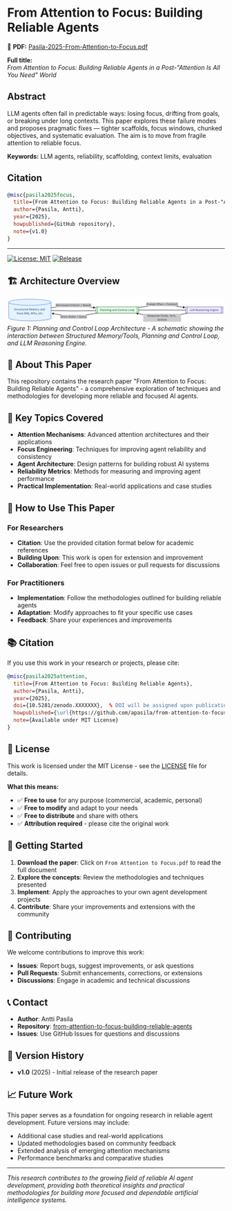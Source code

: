 # From Attention to Focus: Building Reliable Agents

📄 **PDF:** [Pasila-2025-From-Attention-to-Focus.pdf](./Pasila-2025-From-Attention-to-Focus.pdf)

**Full title:**  
*From Attention to Focus: Building Reliable Agents in a Post-"Attention Is All You Need" World*

## Abstract
LLM agents often fail in predictable ways: losing focus, drifting from goals, or breaking under long contexts. This paper explores these failure modes and proposes pragmatic fixes — tighter scaffolds, focus windows, chunked objectives, and systematic evaluation. The aim is to move from fragile attention to reliable focus.

**Keywords:** LLM agents, reliability, scaffolding, context limits, evaluation

## Citation
```bibtex
@misc{pasila2025focus,
  title={From Attention to Focus: Building Reliable Agents in a Post-"Attention Is All You Need" World},
  author={Pasila, Antti},
  year={2025},
  howpublished={GitHub repository},
  note={v1.0}
}
```

---

[![License: MIT](https://img.shields.io/badge/License-MIT-yellow.svg)](https://opensource.org/licenses/MIT)
[![Release](https://img.shields.io/badge/release-v1.0-blue.svg)](https://github.com/apasila/from-attention-to-focus-building-reliable-agents/releases/tag/v1.0)

## 🏗️ Architecture Overview

![Agent Architecture](figure1.png)
*Figure 1: Planning and Control Loop Architecture - A schematic showing the interaction between Structured Memory/Tools, Planning and Control Loop, and LLM Reasoning Engine.*

## 📄 About This Paper

This repository contains the research paper "From Attention to Focus: Building Reliable Agents" - a comprehensive exploration of techniques and methodologies for developing more reliable and focused AI agents.

## 🎯 Key Topics Covered

- **Attention Mechanisms**: Advanced attention architectures and their applications
- **Focus Engineering**: Techniques for improving agent reliability and consistency
- **Agent Architecture**: Design patterns for building robust AI systems
- **Reliability Metrics**: Methods for measuring and improving agent performance
- **Practical Implementation**: Real-world applications and case studies

## 📖 How to Use This Paper

### For Researchers
- **Citation**: Use the provided citation format below for academic references
- **Building Upon**: This work is open for extension and improvement
- **Collaboration**: Feel free to open issues or pull requests for discussions

### For Practitioners
- **Implementation**: Follow the methodologies outlined for building reliable agents
- **Adaptation**: Modify approaches to fit your specific use cases
- **Feedback**: Share your experiences and improvements

## 📚 Citation

If you use this work in your research or projects, please cite:

```bibtex
@misc{pasila2025attention,
  title={From Attention to Focus: Building Reliable Agents},
  author={Pasila, Antti},
  year={2025},
  doi={10.5281/zenodo.XXXXXXX},  % DOI will be assigned upon publication
  howpublished={\url{https://github.com/apasila/from-attention-to-focus-building-reliable-agents}},
  note={Available under MIT License}
}
```

## 📄 License

This work is licensed under the MIT License - see the [LICENSE](LICENSE) file for details.

**What this means:**
- ✅ **Free to use** for any purpose (commercial, academic, personal)
- ✅ **Free to modify** and adapt to your needs
- ✅ **Free to distribute** and share with others
- ✅ **Attribution required** - please cite the original work

## 🚀 Getting Started

1. **Download the paper**: Click on `From Attention to Focus.pdf` to read the full document
2. **Explore the concepts**: Review the methodologies and techniques presented
3. **Implement**: Apply the approaches to your own agent development projects
4. **Contribute**: Share your improvements and extensions with the community

## 🤝 Contributing

We welcome contributions to improve this work:

- **Issues**: Report bugs, suggest improvements, or ask questions
- **Pull Requests**: Submit enhancements, corrections, or extensions
- **Discussions**: Engage in academic and technical discussions

## 📞 Contact

- **Author**: Antti Pasila
- **Repository**: [from-attention-to-focus-building-reliable-agents](https://github.com/apasila/from-attention-to-focus-building-reliable-agents)
- **Issues**: Use GitHub Issues for questions and discussions

## 🔄 Version History

- **v1.0** (2025) - Initial release of the research paper

## 📈 Future Work

This paper serves as a foundation for ongoing research in reliable agent development. Future versions may include:

- Additional case studies and real-world applications
- Updated methodologies based on community feedback
- Extended analysis of emerging attention mechanisms
- Performance benchmarks and comparative studies

---

*This research contributes to the growing field of reliable AI agent development, providing both theoretical insights and practical methodologies for building more focused and dependable artificial intelligence systems.*
